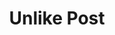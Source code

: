 ---
title: Unlike Post
excerpt: |-
  Unlike a post.

  Required scopes:
  + **post**
api:
  file: forum.json
  operationId: Posts.Unlike
hidden: false
---
